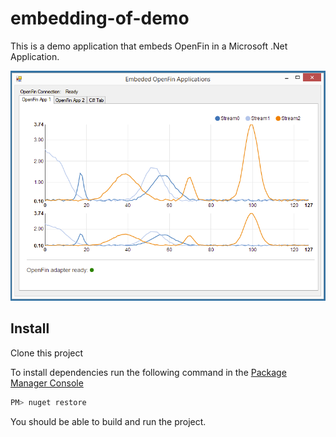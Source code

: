 # embedding-of-demo
This is a demo application that embeds OpenFin in a Microsoft .Net Application.


![embed](embed.png)

## Install
Clone this project

To install dependencies run the following command in the [Package Manager Console](http://docs.nuget.org/consume/package-manager-console)
```sh
PM> nuget restore
```

You should be able to build and run the project.
